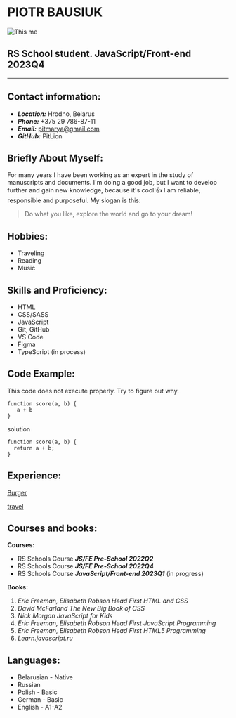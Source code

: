 # **PIOTR BAUSIUK**
![This me](/assets/DSC_0242.JPG)
## **RS School student. JavaScript/Front-end 2023Q4**
****

## **Contact information:**
- ***Location:*** Hrodno, Belarus
- ***Phone:*** +375 29 786-87-11
- ***Email:*** pitmarya@gmail.com
- ***GitHub:*** PitLion

## **Briefly About Myself:**
For many years I have been working as an expert in the study of manuscripts and documents. I'm doing a good job, but I want to develop further and gain new knowledge, because it's cool!:+1: I am reliable, responsible and purposeful. My slogan is this:
> Do what you like, explore the world and go to your dream!

## **Hobbies:**
- Traveling
- Reading
- Music

## **Skills and Proficiency:**
- HTML
- CSS/SASS
- JavaScript
- Git, GitHub
- VS Code
- Figma
- TypeScript (in process)

## **Code Example:**
This code does not execute properly. Try to figure out why.
```
function score(a, b) {
   a + b
}
```
solution
```
function score(a, b) {
  return a + b;
}
```
## **Experience:**
[Burger](https://github.com/PitLion/Burger)

[travel](https://rolling-scopes-school.github.io/pitlion-JSFEPRESCHOOL2022Q2/travel/)

## **Courses and books:**
**Courses:**
- RS Schools Course ***JS/FE Pre-School 2022Q2***
- RS Schools Course ***JS/FE Pre-School 2022Q4***
- RS Schools Course ***JavaScript/Front-end 2023Q1*** (in progress)

**Books:**
1. *Eric Freeman, Elisabeth Robson  Head First HTML and CSS*
2. *David McFarland  The New Big Book of CSS*
3. *Nick Morgan  JavaScript for Kids*
4. *Eric Freeman, Elisabeth Robson  Head First JavaScript Programming*
5. *Eric Freeman, Elisabeth Robson  Head First HTML5 Programming*
6. *Learn.javascript.ru*

## **Languages:**
- Belarusian - Native
- Russian 
- Polish - Basic
- German - Basic
- English - A1-A2